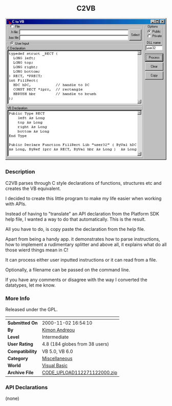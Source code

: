 ﻿<div align="center">

## C2VB

<img src="PIC2000112176597376.jpg">
</div>

### Description

C2VB parses through C style declarations of functions, structures etc and creates the VB equivalent.

I decided to create this little program to make my life easier when working with APIs.

Instead of having to "translate" an API declaration from the Platform SDK help file, I wanted a way to do that automatically. This is the result.

All you have to do, is copy paste the declaration from the help file.

Apart from being a handy app. it demonstrates how to parse instructions, how to implement a rudimentary splitter and above all, it explains what do all those wierd things mean in C!

It can process either user inputted instructions or it can read from a file.

Optionally, a filename can be passed on the command line.

If you have any comments or disagree with the way I converted the datatypes, let me know.
 
### More Info
 
Released under the GPL.


<span>             |<span>
---                |---
**Submitted On**   |2000-11-02 16:54:10
**By**             |[Kimon Andreou](https://github.com/Planet-Source-Code/PSCIndex/blob/master/ByAuthor/kimon-andreou.md)
**Level**          |Intermediate
**User Rating**    |4.8 (184 globes from 38 users)
**Compatibility**  |VB 5\.0, VB 6\.0
**Category**       |[Miscellaneous](https://github.com/Planet-Source-Code/PSCIndex/blob/master/ByCategory/miscellaneous__1-1.md)
**World**          |[Visual Basic](https://github.com/Planet-Source-Code/PSCIndex/blob/master/ByWorld/visual-basic.md)
**Archive File**   |[CODE\_UPLOAD112271122000\.zip](https://github.com/Planet-Source-Code/kimon-andreou-c2vb__1-12483/archive/master.zip)

### API Declarations

(none)





